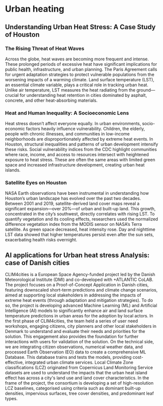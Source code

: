 # Urban heating

## Understanding Urban Heat Stress: A Case Study of Houston

### The Rising Threat of Heat Waves

Across the globe, heat waves are becoming more frequent and intense. These prolonged periods of excessive heat have significant implications for public health, infrastructure, and urban planning. The Paris Agreement calls for urgent adaptation strategies to protect vulnerable populations from the worsening impacts of a warming climate.
Land surface temperature (LST), an essential climate variable, plays a critical role in tracking urban heat. Unlike air temperature, LST measures the heat radiating from the ground—crucial for understanding heat retention in cities dominated by asphalt, concrete, and other heat-absorbing materials.

### Heat and Human Inequality: A Socioeconomic Lens

Heat stress doesn’t affect everyone equally. In urban environments, socio-economic factors heavily influence vulnerability. Children, the elderly, people with chronic illnesses, and communities in low-income neighborhoods are disproportionately affected by extreme heat events.
In Houston, structural inequalities and patterns of urban development intensify these risks. Social vulnerability indices from the CDC highlight communities where race, income, and access to resources intersect with heightened exposure to heat stress. These are often the same areas with limited green space and increased infrastructure development, creating urban heat islands.

### Satellite Eyes on Houston

NASA Earth observations have been instrumental in understanding how Houston’s urban landscape has evolved over the past two decades. Between 2001 and 2019, satellite-derived land cover maps reveal a significant expansion—over 20%—of urban and built-up land. This growth, concentrated in the city’s southwest, directly correlates with rising LST.
To quantify vegetation and its cooling effects, researchers used the normalized difference vegetation index from the MODIS sensor on NASA’s Terra satellite. As green space decreased, heat intensity rose. Day and nighttime LST data showed that higher temperatures persist even after the sun sets, exacerbating health risks overnight.

## AI applications for Urban heat stress Analysis: case of Danish cities
CLIM4cities is a European Space Agency-funded project led by the Danish Meteorological Institute (DMI) and co-developed with +ATLANTIC CoLAB. The project focuses on a Proof-of-Concept Application in Danish cities, featuring downscaled short-term predictions and climate change scenarios, aimed at supporting local stakeholders in addressing the impacts of extreme heat events (through adaptation and mitigation strategies). To do so, the project is developing advanced Machine Learning (ML) and Artificial Intelligence (AI) models to significantly enhance air and land surface temperature predictions in urban areas for the adoption by local actors. In the first phase of CLIM4cities, the team held a series of user need workshops, engaging citizens, city planners and other local stakeholders in Denmark to understand and evaluate their needs and priorities for the solution. This engagement also provides the foundation for further interactions with users for validation of the solution. On the technical side, we are integrating citizen observations, numerical weather data, and processed Earth Observation (EO) data to create a comprehensive ML Database. This database trains and tests the models, providing cost-effective, integrated urban climate services. Local Climate Zone classifications (LCZ) originated from Copernicus Land Monitoring Service datasets are used to understand the impacts that the urban heat island effect has across a city's land use and land cover characteristics. In the frame of the project, the consortium is developing a set of high-resolution LCZ baselines, categorised using criteria such as dominant built-up densities, impervious surfaces, tree cover densities, and predominant leaf types.





